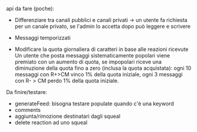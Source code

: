 api da fare (poche):

- Differenziare tra canali pubblici e canali privati -> un utente fa richiesta per un canale privato, se l'admin lo accetta dopo può leggere e scrivere

- Messaggi temporizzati

- Modificare la quota giornaliera di caratteri in base alle reazioni ricevute
  Un utente che posta messaggi sistematicamente popolari viene premiato con un aumento di quota,
  se impopolari riceve una diminuzione della quota fino a zero (inclusa la quota acquistata):
  ogni 10 messaggi con R+>CM vinco 1% della quota iniziale, ogni 3 messaggi con R- > CM perdo 1% della quota iniziale.

Da finire/testare:

- generateFeed: bisogna testare populate quando c'è una keyword
- comments
- aggiunta/rimozione destinatari dagli squeal
- delete reaction ad uno squeal
